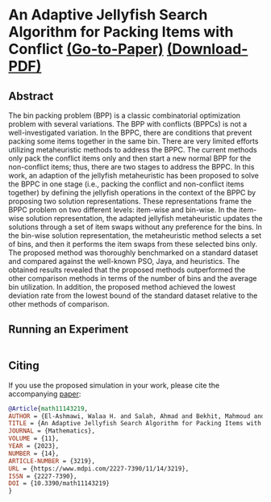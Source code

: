 # An Adaptive Jellyfish Search Algorithm for Packing Items with Conflict  [(Go-to-Paper)](https://www.mdpi.com/2227-7390/11/14/3219]) [(Download-PDF)](https://www.mdpi.com/2227-7390/11/14/3219/pdf?version=1690003688)

## Abstract
The bin packing problem (BPP) is a classic combinatorial optimization problem with several variations. The BPP with conflicts (BPPCs) is not a well-investigated variation. In the BPPC, there are conditions that prevent packing some items together in the same bin. There are very limited efforts utilizing metaheuristic methods to address the BPPC. The current methods only pack the conflict items only and then start a new normal BPP for the non-conflict items; thus, there are two stages to address the BPPC. In this work, an adaption of the jellyfish metaheuristic has been proposed to solve the BPPC in one stage (i.e., packing the conflict and non-conflict items together) by defining the jellyfish operations in the context of the BPPC by proposing two solution representations. These representations frame the BPPC problem on two different levels: item-wise and bin-wise. In the item-wise solution representation, the adapted jellyfish metaheuristic updates the solutions through a set of item swaps without any preference for the bins. In the bin-wise solution representation, the metaheuristic method selects a set of bins, and then it performs the item swaps from these selected bins only. The proposed method was thoroughly benchmarked on a standard dataset and compared against the well-known PSO, Jaya, and heuristics. The obtained results revealed that the proposed methods outperformed the other comparison methods in terms of the number of bins and the average bin utilization. In addition, the proposed method achieved the lowest deviation rate from the lowest bound of the standard dataset relative to the other methods of comparison. 

## Running an Experiment
```python

```

## Citing

If you use the proposed simulation in your work, please cite the accompanying [paper]:

```bibtex
@Article{math11143219,
AUTHOR = {El-Ashmawi, Walaa H. and Salah, Ahmad and Bekhit, Mahmoud and Xiao, Guoqing and Al Ruqeishi, Khalil and Fathalla, Ahmed},
TITLE = {An Adaptive Jellyfish Search Algorithm for Packing Items with Conflict},
JOURNAL = {Mathematics},
VOLUME = {11},
YEAR = {2023},
NUMBER = {14},
ARTICLE-NUMBER = {3219},
URL = {https://www.mdpi.com/2227-7390/11/14/3219},
ISSN = {2227-7390},
DOI = {10.3390/math11143219}
}
```
[paper]: https://www.mdpi.com/2227-7390/11/14/3219
